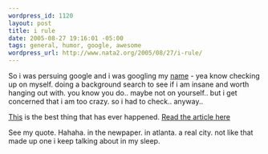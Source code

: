 ```yaml
--- 
wordpress_id: 1120
layout: post
title: i rule
date: 2005-08-27 19:16:01 -05:00
tags: general, humor, google, awesome
wordpress_url: http://www.nata2.org/2005/08/27/i-rule/
---
```

So i was persuing google and i was googling my <a href="http://www.google.com/search?hl=en&q=%27harper+reed%22&btnG=Google+Search">name</a> - yea know checking up on myself. doing a background search to see if i am insane and worth hanging out with. you know you do.. maybe not on yourself.. but i get concerned that i am too crazy. so i had to check.. anyway.. 

<a href="http://atlanta.sundaypaper.com/LIFE/LisaBaron/LisaBaronArchives/tabid/215/articleType/ArticleView/articleId/319/Planestramsandoutofstateweddings.aspx">This</a> is the best thing that has ever happened. <a href="http://atlanta.sundaypaper.com/LIFE/LisaBaron/LisaBaronArchives/tabid/215/articleType/ArticleView/articleId/319/Planestramsandoutofstateweddings.aspx">Read the article here</a>

See my quote. Hahaha. in the newpaper. in atlanta. a real city. not like that made up one i keep talking about in my sleep. 
